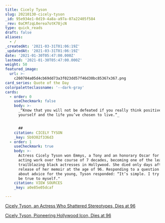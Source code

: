 ```yaml
---
title: Cicely Tyson
slug: 20210130-cicely-tyson
_id: 95e934e1-0d19-4a8a-a97a-07a22405f584
_rev: 0aCMfzqL0erea7otK78jcN
type: quick_reads
draft: false
aliases:
  - /
_createdAt: '2021-03-31T01:06:19Z'
_updatedAt: '2021-03-31T01:06:19Z'
date: '2021-01-30T05:47:00.000Z'
lastmod: '2021-01-30T05:47:00.000Z'
weight: 50
featured_image:
  url: >-
    c260784a05d4cb69dd73a3f023dd57f46d30bc85367x367.png
card_series: Quote of the Day
colorpaletteclassname: '--dark-gray'
cards:
  - order: 0
    useCheckmark: false
    body: >-
      _“Know that you will not be defeated if you really think positive, about
      yourself and the life you’ve chosen to live.”_


      ##
    citation: CICELY TYSON
    _key: 5b9302f336d3
  - order: 1
    useCheckmark: true
    body: >-
      Actress Cicely Tyson won Emmys, a Tony and an honorary Oscar for her
      acting work over the course of 7 decades, becoming one of the leading,
      trailblazing black actresses in Hollywood. She died only days after the
      release of her memoir at the age of 96. Responding to a question once
      about advice for the young, Tyson responded: “It’s simple. I try always to
      be true to myself."
    citation: VIEW SOURCES
    _key: a0e85e05dcaf

---
```

[Cicely Tyson, an Actress Who Shattered Stereotypes, Dies at 96](https://www.nytimes.com/2021/01/28/obituaries/cicely-tyson-dead.html)

[Cicely Tyson, Pioneering Hollywood Icon, Dies at 96](https://variety.com/2021/tv/news/cicely-tyson-dead-dies-1234895188/)